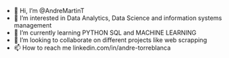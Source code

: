 - 👋 Hi, I’m @AndreMartinT
- 👀 I’m interested in Data Analytics, Data Science and information systems management 
- 🌱 I’m currently learning PYTHON SQL and MACHINE LEARNING
- 💞️ I’m looking to collaborate on different projects like web scrapping
- 📫 How to reach me linkedin.com/in/andre-torreblanca

<!---
AndreMartinT/AndreMartinT is a ✨ special ✨ repository because its `README.md` (this file) appears on your GitHub profile.
You can click the Preview link to take a look at your changes.
--->
